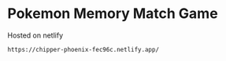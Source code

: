 # Pokemon Memory Match Game
Hosted on netlify 

```
https://chipper-phoenix-fec96c.netlify.app/
```
